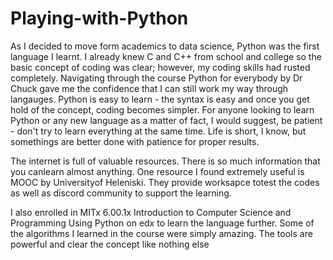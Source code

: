 # Playing-with-Python
As I decided to move form academics to data science, Python was the first language I learnt.
I already knew C and C++ from school and college so the basic concept of coding was clear; however, my coding skills had rusted completely. Navigating through the course Python for everybody by Dr Chuck gave me the confidence that I can still work my way through langauges.
Python is easy to learn - the syntax is easy and once you get hold of the concept, coding becomes simpler.
For anyone looking to learn Python or any new language as a matter of fact, I would suggest, be patient - don't try to learn everything at the same time. 
Life is short, I know, but somethings are better done with patience for proper results.

The internet is full of valuable resources. There is so much information that you canlearn almost anything. One resource I found extremely useful is MOOC by Universityof Heleniski. They provide worksapce totest the codes as well as discord community to support the learning. 

I also enrolled in MITx 6.00.1x Introduction to Computer Science and Programming Using Python on edx to learn the language further. Some of the algorithms I learned in the course were simply amazing. The tools are powerful and clear the concept like nothing else
